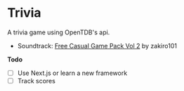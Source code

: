# Trivia
A trivia game using OpenTDB's api.

- Soundtrack: [Free Casual Game Pack Vol 2](https://zakiro101.itch.io/free-casual-game-music-pack-vol-2) by zakiro101

__Todo__
- [ ] Use Next.js or learn a new framework
- [ ] Track scores
